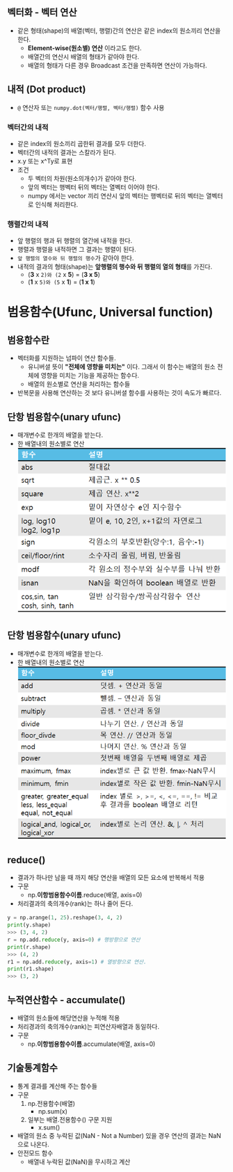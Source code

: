 ## 벡터화 - 벡터 연산
- 같은 형태(shape)의 배열(벡터, 행렬)간의 연산은 같은 index의 원소끼리 연산을 한다. 
    - **Element-wise(원소별) 연산** 이라고도 한다.
    - 배열간의 연산시 배열의 형태가 같아야 한다.
    - 배열의 형태가 다른 경우 Broadcast 조건을 만족하면 연산이 가능하다.

## 내적 (Dot product)
- `@` 연산자 또는 `numpy.dot(벡터/행렬, 벡터/행렬)`  함수 사용

### 벡터간의 내적
- 같은 index의 원소끼리 곱한뒤 결과를 모두 더한다.
- 벡터간의 내적의 결과는 스칼라가 된다.
- x.y 또는 x^Ty로 표현
- 조건
	- 두 벡터의 차원(원소의개수)가 같아야 한다.
	- 앞의 벡터는 행벡터 뒤의 벡터는 열벡터 이어야 한다.
	- numpy 에서는 vector 끼리 연산시 앞의 벡터는 행벡터로 뒤의 벡터는 열벡터로 인식해 처리한다.

### 행렬간의 내적
- 앞 행렬의 행과 뒤 행렬의 열간에 내적을 한다.
- 행렬과 행렬을 내적하면 그 결과는 행렬이 된다.
- ```앞 행렬의 열수와 뒤 행렬의 행수```가 같아야 한다.
- 내적의 결과의 형태(shape)는 **앞행렬의 행수와 뒤 행렬의 열의 형태**를 가진다.
	- (**3** x ```2)와 (2``` x **5**) = (**3 x 5**)
	- (**1** x ```5)와 (5``` x **1**) = (**1 x 1**)  

# 범용함수(Ufunc, Universal function)
## 범용함수란
- 벡터화를 지원하는 넘파이 연산 함수들.
	- 유니버셜 뜻이 **"전체에 영향을 미치는"** 이다. 그래서 이 함수는 배열의 원소 전체에 영향을 미치는 기능을 제공하는 함수다.
	- 배열의 원소별로 연산을 처리하는 함수들
- 반복문을 사용해 연산하는 것 보다 유니버셜 함수를 사용하는 것이 속도가 빠르다.	
## 단항 범용함수(unary ufunc)
- 매개변수로 한개의 배열을 받는다.
- 한 배열내의 원소별로 연산  
![image](/images/unary.png)

## 단항 범용함수(unary ufunc)
- 매개변수로 한개의 배열을 받는다.
- 한 배열내의 원소별로 연산  
![image](/images/polynomial.png)

## reduce()
- 결과가 하나만 남을 때 까지 해당 연산을 배열의 모든 요소에 반복해서 적용
- 구문
	- np.**이항범용함수이름**.reduce(배열, axis=0)
- 처리결과의 축의개수(rank)는 하나 줄어 든다.
```python
y = np.arange(1, 25).reshape(3, 4, 2)
print(y.shape)
>>> (3, 4, 2)
r = np.add.reduce(y, axis=0) # 행방향으로 연산
print(r.shape)
>>> (4, 2)
r1 = np.add.reduce(y, axis=1) # 열방향으로 연산.
print(r1.shape)
>>> (3, 2)
```
	
## 누적연산함수 - accumulate()
- 배열의 원소들에 해당연산을 누적해 적용
- 처리경과의 축의개수(rank)는 피연산자배열과 동일하다.
- 구문
	- np.**이항범용함수이름**.accumulate(배열, axis=0)	
	
## 기술통계함수
- 통계 결과를 계산해 주는 함수들
- 구문
    1. np.전용함수(배열)
        - np.sum(x)
    2. 일부는 배열.전용함수() 구문 지원
        - x.sum()
- 배열의 원소 중 누락된 값(NaN - Not a Number) 있을 경우 연산의 결과는 NaN으로 나온다.        
- 안전모드 함수
    - 배열내 누락된 값(NaN)을 무시하고 계산
	